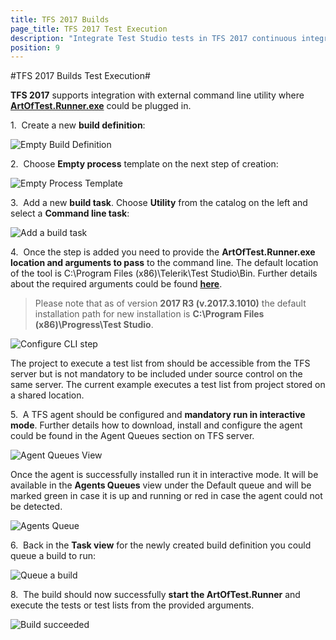 ```yaml
---
title: TFS 2017 Builds
page_title: TFS 2017 Test Execution
description: "Integrate Test Studio tests in TFS 2017 continuous integration. Execute Test Studio tests with TFS 2017 build."
position: 9
---
```

#TFS 2017 Builds Test Execution#

**TFS 2017** supports integration with external command line utility where <a href="/features/test-runners/artoftest-runner" target="_blank">**ArtOfTest.Runner.exe**</a> could be plugged in.

1.&nbsp; Create a new **build definition**:

![Empty Build Definition][1]

2.&nbsp; Choose **Empty process** template on the next step of creation:

![Empty Process Template][2]

3.&nbsp; Add a new **build task**. Choose **Utility** from the catalog on the left and select a **Command line task**:

![Add a build task][3]

4.&nbsp; Once the step is added you need to provide the **ArtOfTest.Runner.exe location and arguments to pass** to the command line. The default location of the tool is C:\Program Files (x86)\Telerik\Test Studio\Bin. Further details about the required arguments could be found <a href="/features/test-runners/artoftest-runner" target="_blank">**here**</a>.

> Please note that as of version **2017 R3 (v.2017.3.1010)** the default installation path for new installation is **C:\Program Files (x86)\Progress\Test Studio**.

![Configure CLI step][4]

The project to execute a test list from should be accessible from the TFS server but is not mandatory to be included under source control on the same server. The current example executes a test list from project stored on a shared location.

5.&nbsp; A TFS agent should be configured and **mandatory run in interactive mode**. Further details how to download, install and configure the agent could be found in the Agent Queues section on TFS server. 

![Agent Queues View][5]

Once the agent is successfully installed run it in interactive mode. It will be available in the **Agents Queues** view under the Default queue and will be marked green in case it is up and running or red in case the agent could not be detected.

![Agents Queue][6]

6.&nbsp; Back in the **Task view** for the newly created build definition you could queue a build to run: 

![Queue a build][7]

8.&nbsp; The build should now successfully **start the ArtOfTest.Runner** and execute the tests or test lists from the provided arguments.

![Build succeeded][8]


[1]: /img/advanced-topics/build-server/tfs-2017-builds/EmptyBuildDefinition.png
[2]: /img/advanced-topics/build-server/tfs-2017-builds/fig2.png
[3]: /img/advanced-topics/build-server/tfs-2017-builds/fig3.png
[4]: /img/advanced-topics/build-server/tfs-2017-builds/fig4.png
[5]: /img/advanced-topics/build-server/tfs-2017-builds/fig5.png
[6]: /img/advanced-topics/build-server/tfs-2017-builds/fig6.png
[7]: /img/advanced-topics/build-server/tfs-2017-builds/fig7.png
[8]: /img/advanced-topics/build-server/tfs-2017-builds/fig8.png